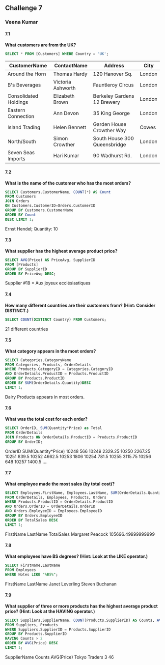 
## Challenge 7

### Veena Kumar

#### 7.1
**What customers are from the UK?**

```sql
SELECT * FROM [Customers] WHERE Country = 'UK';
```

| CustomerName          | ContactName       | Address                      | City   |
|-----------------------|-------------------|------------------------------|--------|
| Around the Horn       | Thomas Hardy      | 120 Hanover Sq.              | London |
| B's Beverages         | Victoria Ashworth | Fauntleroy Circus            | London |
| Consolidated Holdings | Elizabeth Brown   | Berkeley Gardens 12 Brewery  | London |
| Eastern Connection    | Ann Devon         | 35 King George               | London |
| Island Trading        | Helen Bennett     | Garden House Crowther Way    | Cowes  |
| North/South           | Simon Crowther    | South House 300 Queensbridge | London |
| Seven Seas Imports    | Hari Kumar        | 90 Wadhurst Rd.              | London |


#### 7.2
**What is the name of the customer who has the most orders?**

```sql
SELECT Customers.CustomerName, COUNT(*) AS Count
FROM Customers
JOIN Orders
ON Customers.CustomerID=Orders.CustomerID
GROUP BY Customers.CustomerName
ORDER BY Count
DESC LIMIT 1;
```

Ernst Hendel; Quantity: 10

#### 7.3
**What supplier has the highest average product price?**

```sql
SELECT AVG(Price) AS PriceAvg, SupplierID
FROM [Products]
GROUP BY SupplierID
ORDER BY PriceAvg DESC;
```

Supplier #18 = Aux joyeux ecclésiastiques

#### 7.4
**How many different countries are their customers from? (Hint: Consider DISTINCT.)**

```sql
SELECT COUNT(DISTINCT Country) FROM Customers;

```
21 different countries

#### 7.5
**What category appears in the most orders?**

```sql
SELECT Categories.CategoryName
FROM Categories, Products, OrderDetails
WHERE Products.CategoryID = Categories.CategoryID
AND OrderDetails.ProductID = Products.ProductID
GROUP BY Products.ProductID
ORDER BY SUM(OrderDetails.Quantity)DESC
LIMIT 1;
```
Dairy Products appears in most orders.


#### 7.6
**What was the total cost for each order?**

```sql
SELECT OrderID, SUM(Quantity*Price) as Total
FROM OrderDetails 
JOIN Products ON OrderDetails.ProductID = Products.ProductID 
GROUP BY OrderID;
```

OrderID	SUM(Quantity*Price)
10248	566
10249	2329.25
10250	2267.25
10251	839.5
10252	4662.5
10253	1806
10254	781.5
10255	3115.75
10256	648
10257	1400.5
....


#### 7.7
**What employee made the most sales (by total cost)?**

```sql
SELECT Employees.FirstName, Employees.LastName, SUM(OrderDetails.Quantity*Products.Price) as TotalSales
FROM OrderDetails, Employees, Products, Orders
WHERE Products.ProductID = OrderDetails.ProductID
AND Orders.OrderID = OrderDetails.OrderID
AND Orders.EmployeeID = Employees.EmployeeID
GROUP BY Orders.EmployeeID
ORDER BY TotalSales DESC
LIMIT 1;
```

FirstName	LastName	TotalSales
Margaret	Peacock	105696.49999999999


#### 7.8
**What employees have BS degrees? (Hint: Look at the LIKE operator.)**

```sql
SELECT FirstName,LastName
FROM Employees
WHERE Notes LIKE "%BS%";
```

FirstName	LastName
Janet	Leverling
Steven	Buchanan


#### 7.9
**What supplier of three or more products has the highest average product price? (Hint: Look at the HAVING operator.)**

```sql
SELECT Suppliers.SupplierName, COUNT(Products.SupplierID) AS Counts, AVG(Price)
FROM Suppliers, Products
WHERE Suppliers.SupplierID = Products.SupplierID
GROUP BY Products.SupplierID
HAVING Counts > 2
ORDER BY AVG(Price) DESC
LIMIT 1;
```

SupplierName	Counts	AVG(Price)
Tokyo Traders	3	46





